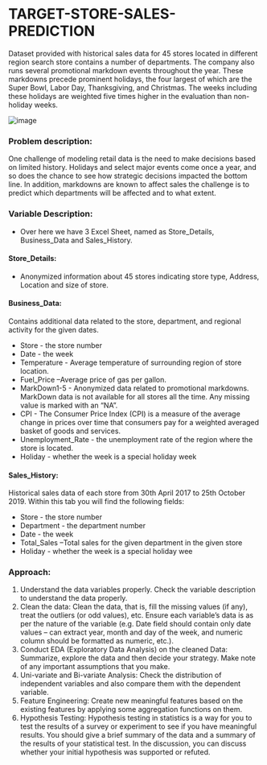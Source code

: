 # TARGET-STORE-SALES-PREDICTION
Dataset provided with historical sales data for 45 stores located in different region search store contains a number of departments. The company also runs several promotional  markdown events throughout the year. These markdowns precede prominent holidays, the  four largest of which are the Super Bowl, Labor Day, Thanksgiving, and Christmas. The weeks  including these holidays are weighted five times higher in the evaluation than non-holiday  weeks.

![image](https://user-images.githubusercontent.com/86415241/138585818-0d7a1a99-6e70-4af2-a577-67c91e6d17da.png)

### Problem description: 
One challenge of modeling retail data is the need to make decisions based on limited history. Holidays and select major events come once a year, and so does the chance to see how strategic decisions impacted the bottom line. In addition, markdowns are known to affect sales the challenge is to predict which departments will be affected and to what extent.

### Variable Description:
- Over here we have 3 Excel Sheet, named as Store_Details, Business_Data and Sales_History.

#### Store_Details:
- Anonymized information about 45 stores indicating store type, Address, Location and size of store.

#### Business_Data:
Contains additional data related to the store, department, and regional activity for the given dates.
- Store - the store number
- Date - the week
- Temperature - Average temperature of surrounding region of store location.
- Fuel_Price –Average price of gas per gallon.
- MarkDown1-5 - Anonymized data related to promotional markdowns. MarkDown data is not available for all stores all the time. Any missing value is marked with an “NA”.
- CPI - The Consumer Price Index (CPI) is a measure of the average change in prices over time that consumers pay for a weighted averaged basket of goods and services.
- Unemployment_Rate - the unemployment rate of the region where the store is located.
- Holiday - whether the week is a special holiday week

#### Sales_History:
Historical sales data of each store from 30th April 2017 to 25th October 2019. Within this tab you will find the following fields:
- Store - the store number
- Department - the department number
- Date - the week
- Total_Sales –Total sales for the given department in the given store
- Holiday - whether the week is a special holiday wee

### Approach:
1. Understand the data variables properly. Check the variable description to understand 
the data properly. 
2. Clean the data: Clean the data, that is, fill the missing values (if any), treat the outliers 
(or odd values), etc. Ensure each variable’s data is as per the nature of the variable (e.g. 
 Date field should contain only date values – can extract year, month and day of the 
week, and numeric column should be formatted as numeric, etc.).
3. Conduct EDA (Exploratory Data Analysis) on the cleaned Data: Summarize, explore the 
data and then decide your strategy. Make note of any important assumptions that you 
make.
4. Uni-variate and Bi-variate Analysis: Check the distribution of independent variables and 
also compare them with the dependent variable.
5. Feature Engineering: Create new meaningful features based on the existing features by 
applying some aggregation functions on them.
6. Hypothesis Testing: Hypothesis testing in statistics is a way for you to test the results of 
a survey or experiment to see if you have meaningful results. You should give a brief 
summary of the data and a summary of the results of your statistical test. In the 
discussion, you can discuss whether your initial hypothesis was supported or refuted.



